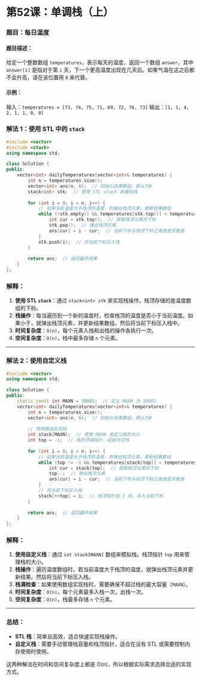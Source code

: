 # 第52课：单调栈（上）

### 题目：每日温度

#### 题目描述：

给定一个整数数组 `temperatures`，表示每天的温度，返回一个数组 `answer`，其中 `answer[i]` 是指对于第 `i` 天，下一个更高温度出现在几天后。如果气温在这之后都不会升高，请在该位置用 `0` 来代替。

#### 示例：

输入：`temperatures = [73, 74, 75, 71, 69, 72, 76, 73]` 输出：`[1, 1, 4, 2, 1, 1, 0, 0]`

### 解法 1：使用 STL 中的 `stack`

```cpp
#include <vector>
#include <stack>
using namespace std;

class Solution {
public:
    vector<int> dailyTemperatures(vector<int>& temperatures) {
        int n = temperatures.size();
        vector<int> ans(n, 0);  // 初始化结果数组，默认为0
        stack<int> stk;  // 使用 STL stack 来模拟栈
        
        for (int i = 0; i < n; i++) {
            // 如果当前温度大于栈顶的温度，则弹出栈顶元素，更新结果数组
            while (!stk.empty() && temperatures[stk.top()] < temperatures[i]) {
                int cur = stk.top();  // 获取栈顶元素的下标
                stk.pop();  // 弹出栈顶元素
                ans[cur] = i - cur;  // 当前下标与栈顶下标之差就是天数差
            }
            stk.push(i);  // 将当前下标压入栈
        }
        
        return ans;  // 返回最终结果
    }
};
```

### 解释：

1. **使用 STL `stack`**：通过 `stack<int> stk` 来实现栈操作。栈顶存储的是温度数组的下标。
2. **栈操作**：每当遍历到一个新的温度时，检查栈顶的温度是否小于当前温度。如果小于，就弹出栈顶元素，并更新结果数组。然后将当前下标压入栈中。
3. **时间复杂度**：`O(n)`，每个元素入栈和出栈的操作各执行一次。
4. **空间复杂度**：`O(n)`，栈中最多存储 `n` 个元素。

------

### 解法 2：使用自定义栈

```cpp
#include <vector>
using namespace std;

class Solution {
public:
    static const int MAXN = 10001;  // 定义 MAXN 为 10001
    vector<int> dailyTemperatures(vector<int>& temperatures) {
        int n = temperatures.size();
        vector<int> ans(n, 0);  // 初始化结果数组，默认为0
        
        // 使用数组实现栈
        int stack[MAXN];  // 使用 MAXN 来定义栈的大小
        int top = -1;  // 栈的顶端指针，初始为空栈
        
        for (int i = 0; i < n; i++) {
            // 如果当前温度大于栈顶的温度，则弹出栈顶元素，更新结果数组
            while (top != -1 && temperatures[stack[top]] < temperatures[i]) {
                int cur = stack[top];  // 获取栈顶元素的下标
                top--;  // 弹出栈顶元素
                ans[cur] = i - cur;  // 当前下标与栈顶下标之差就是天数差
            }
            // 将当前下标压入栈
            stack[++top] = i;  // 栈顶指针加 1 后，存入当前下标
        }
        
        return ans;  // 返回最终结果
    }
};
```

### 解释：

1. **使用自定义栈**：通过 `int stack[MAXN]` 数组来模拟栈。栈顶指针 `top` 用来管理栈的大小。
2. **栈操作**：遍历温度数组时，若当前温度大于栈顶的温度，就弹出栈顶元素并更新结果。然后将当前下标压入栈。
3. **栈满检查**：如果使用数组实现栈时，需要确保不超过栈的最大容量（`MAXN`）。
4. **时间复杂度**：`O(n)`，每个元素最多入栈一次，出栈一次。
5. **空间复杂度**：`O(n)`，栈最多存储 `n` 个元素。

------

### 总结：

- **STL 栈**：简单且高效，适合快速实现栈操作。
- **自定义栈**：需要手动管理栈容量和栈顶指针，适合在没有 STL 或需要控制内存使用时使用。

这两种解法在时间和空间复杂度上都是 O(n)，所以根据实际需求选择合适的实现方式。